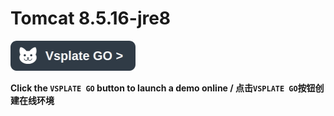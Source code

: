 # Tomcat 8.5.16-jre8

<a href="https://www.vsplate.com/?docker-compose=https://github.com/vsplate/dcenvs/tomcat/8.5.16-jre8"><img alt="VSPLATE GO" src="https://raw.githubusercontent.com/vsplate/images/master/vsgo_btn.png" width="200px"></a>

**Click the `VSPLATE GO` button to launch a demo online / 点击`VSPLATE GO`按钮创建在线环境**